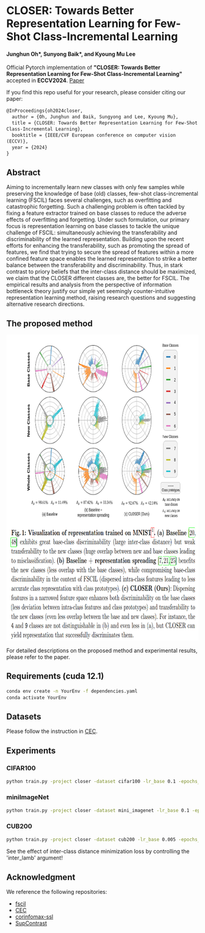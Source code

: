 # CLOSER: Towards Better Representation Learning for Few-Shot Class-Incremental Learning
#### Junghun Oh*, Sunyong Baik*, and Kyoung Mu Lee

Official Pytorch implementation of **"CLOSER: Towards Better Representation Learning for Few-Shot Class-Incremental Learning"** accepted in **ECCV2024**.
[Paper]()

If you find this repo useful for your research, please consider citing our paper:
```
@InProceedings{oh2024closer,
  author = {Oh, Junghun and Baik, Sungyong and Lee, Kyoung Mu},
  title = {CLOSER: Towards Better Representation Learning for Few-Shot Class-Incremental Learning},
  booktitle = {IEEE/CVF European conference on computer vision (ECCV)},
  year = {2024}
}
```

## Abstract
Aiming to incrementally learn new classes with only few samples while preserving the knowledge of base (old) classes, few-shot class-incremental learning (FSCIL) faces several challenges, such as overfitting and catastrophic forgetting. Such a challenging problem is often tackled by fixing a feature extractor trained on base classes to reduce the adverse effects of overfitting and forgetting. Under such formulation, our primary focus is representation learning on base classes to tackle the unique challenge of FSCIL: simultaneously achieving the transferability and discriminability of the learned representation. Building upon the recent efforts for enhancing the transferability, such as promoting the spread of features, we find that trying to secure the spread of features within a more confined feature space enables the learned representation to strike a better balance between the transferability and discriminability. Thus, in stark contrast to priory beliefs that the inter-class distance should be maximized, we claim that the CLOSER different classes are, the better for FSCIL. The empirical results and analysis from the perspective of information bottleneck theory justify our simple yet seemingly counter-intuitive representation learning method, raising research questions and suggesting alternative research directions.

## The proposed method

<img src='./images/Figure1.png' width='2000' height='800'>

For detailed descriptions on the proposed method and experimental results, please refer to the paper.

## Requirements (cuda 12.1)
```bash
conda env create -n YourEnv -f dependencies.yaml
conda activate YourEnv
```

## Datasets
Please follow the instruction in [CEC](https://github.com/icoz69/CEC-CVPR2021?tab=readme-ov-file#datasets-and-pretrained-models).

## Experiments

### CIFAR100
```bash
python train.py -project closer -dataset cifar100 -lr_base 0.1 -epochs_base 200 -gpu $gpu --closer --save closer -batch_size_base 128 -seed 1 --ssc_lamb 0.1 --inter_lamb 1 --temp 32
```

### miniImageNet
```bash
python train.py -project closer -dataset mini_imagenet -lr_base 0.1 -epochs_base 200 -gpu $gpu --closer --save closer -batch_size_base 128 -seed 1 --ssc_lamb 0.1 --inter_lamb 0.5 --temp 32
```

### CUB200
```bash
python train.py -project closer -dataset cub200 -lr_base 0.005 -epochs_base 50 -gpu $gpu --closer --save closer -batch_size_base 256 -seed 1 --ssc_lamb 0.01 --inter_lamb 1.5 --temp 32
```

See the effect of inter-class distance minimization loss by controlling the 'inter_lamb' argument!

## Acknowledgment
We reference the following repositories:
- [fscil](https://github.com/xyutao/fscil)
- [CEC](https://github.com/icoz69/CEC-CVPR2021)
- [corinfomax-ssl](https://github.com/serdarozsoy/corinfomax-ssl)
- [SupContrast](https://github.com/HobbitLong/SupContrast)

